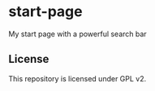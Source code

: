 # start-page
My start page with a powerful search bar

## License
This repository is licensed under GPL v2.
